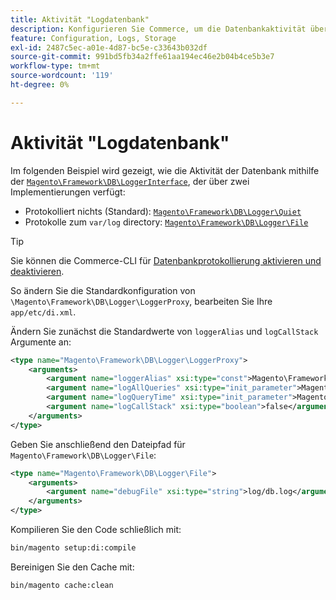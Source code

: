 ```yaml
---
title: Aktivität "Logdatenbank"
description: Konfigurieren Sie Commerce, um die Datenbankaktivität über die Logger-Oberfläche zu protokollieren.
feature: Configuration, Logs, Storage
exl-id: 2487c5ec-a01e-4d87-bc5e-c33643b032df
source-git-commit: 991bd5fb34a2ffe61aa194ec46e2b04b4ce5b3e7
workflow-type: tm+mt
source-wordcount: '119'
ht-degree: 0%

---
```


# Aktivität &quot;Logdatenbank&quot;

Im folgenden Beispiel wird gezeigt, wie die Aktivität der Datenbank mithilfe der [`Magento\Framework\DB\LoggerInterface`][interface], der über zwei Implementierungen verfügt:

- Protokolliert nichts (Standard): [`Magento\Framework\DB\Logger\Quiet`][quiet]
- Protokolle zum `var/log` directory: [`Magento\Framework\DB\Logger\File`][file]

>[!TIP]
>
>Sie können die Commerce-CLI für [Datenbankprotokollierung aktivieren und deaktivieren](../cli/enable-logging.md#database-logging).

So ändern Sie die Standardkonfiguration von `\Magento\Framework\DB\Logger\LoggerProxy`, bearbeiten Sie Ihre `app/etc/di.xml`.

Ändern Sie zunächst die Standardwerte von `loggerAlias` und `logCallStack` Argumente an:

```xml
<type name="Magento\Framework\DB\Logger\LoggerProxy">
    <arguments>
        <argument name="loggerAlias" xsi:type="const">Magento\Framework\DB\Logger\LoggerProxy::LOGGER_ALIAS_FILE</argument>
        <argument name="logAllQueries" xsi:type="init_parameter">Magento\Framework\Config\ConfigOptionsListConstants::CONFIG_PATH_DB_LOGGER_LOG_EVERYTHING</argument>
        <argument name="logQueryTime" xsi:type="init_parameter">Magento\Framework\Config\ConfigOptionsListConstants::CONFIG_PATH_DB_LOGGER_QUERY_TIME_THRESHOLD</argument>
        <argument name="logCallStack" xsi:type="boolean">false</argument>
    </arguments>
</type>
```

Geben Sie anschließend den Dateipfad für `Magento\Framework\DB\Logger\File`:

```xml
<type name="Magento\Framework\DB\Logger\File">
    <arguments>
        <argument name="debugFile" xsi:type="string">log/db.log</argument>
    </arguments>
</type>
```

Kompilieren Sie den Code schließlich mit:

```bash
bin/magento setup:di:compile
```

Bereinigen Sie den Cache mit:

```bash
bin/magento cache:clean
```

<!-- link definitions -->

[file]: https://github.com/magento/magento2/blob/2.4/lib/internal/Magento/Framework/DB/Logger/File.php
[interface]: https://github.com/magento/magento2/blob/2.4/lib/internal/Magento/Framework/DB/LoggerInterface.php
[quiet]: https://github.com/magento/magento2/blob/2.4/lib/internal/Magento/Framework/DB/Logger/Quiet.php
